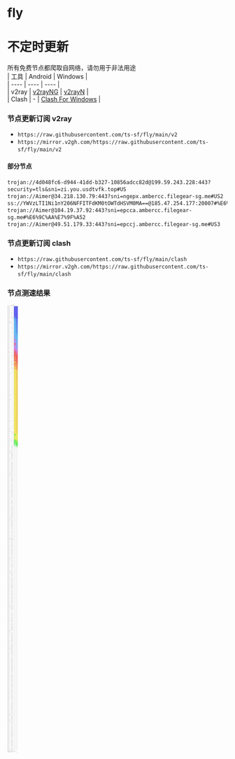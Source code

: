 # fly
# 不定时更新
所有免费节点都爬取自网络，请勿用于非法用途  
|  工具  | Android  | Windows  |  
|  ----  | ----   | ----  |  
| v2ray  | [v2rayNG](https://github.com/2dust/v2rayNG/releases) | [v2rayN](https://github.com/2dust/v2rayN/releases) |  
| Clash  | - | [Clash For Windows](https://github.com/2dust/clashN/releases) | 
  
### 节点更新订阅  v2ray
- `https://raw.githubusercontent.com/ts-sf/fly/main/v2`  
- `https://mirror.v2gh.com/https://raw.githubusercontent.com/ts-sf/fly/main/v2`  

#### 部分节点  
``` 
trojan://4d048fc6-d944-41dd-b327-10856adcc82d@199.59.243.228:443?security=tls&sni=zi.you.usdtvfk.top#US
trojan://Aimer@34.218.130.79:443?sni=ngepx.ambercc.filegear-sg.me#US2
ss://YWVzLTI1Ni1nY206NFFITFdKM0tOWTdHSVM0MA==@185.47.254.177:20007#%E6%9C%AA%E7%9F%A5%20750.9KB%2Fs
trojan://Aimer@104.19.37.92:443?sni=epcca.ambercc.filegear-sg.me#%E6%9C%AA%E7%9F%A52
trojan://Aimer@49.51.179.33:443?sni=epccj.ambercc.filegear-sg.me#US3
```
### 节点更新订阅  clash
- `https://raw.githubusercontent.com/ts-sf/fly/main/clash`  
- `https://mirror.v2gh.com/https://raw.githubusercontent.com/ts-sf/fly/main/clash`  

### 节点测速结果
![image](traffic.png)
